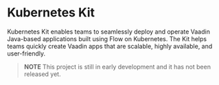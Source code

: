 # Kubernetes Kit

Kubernetes Kit enables teams to seamlessly deploy and operate Vaadin Java-based applications built using Flow on Kubernetes.
The Kit helps teams quickly create Vaadin apps that are scalable, highly available, and user-friendly.

> **NOTE** This project is still in early development and it has not been released yet.
